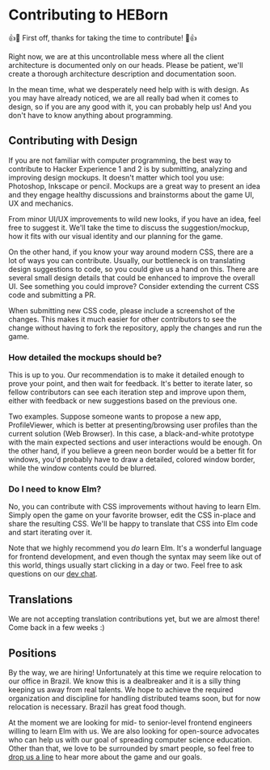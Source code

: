 # Contributing to HEBorn

:+1::tada: First off, thanks for taking the time to contribute! :tada::+1:

Right now, we are at this uncontrollable mess where all the client architecture is documented only on our heads. Please be patient, we'll create a thorough architecture description and documentation soon.

In the mean time, what we desperately need help with is with design. As you may have already noticed, we are all really bad when it comes to design, so if you are any good with it, you can probably help us! And you don't have to know anything about programming.

## Contributing with Design

If you are not familiar with computer programming, the best way to contribute to Hacker Experience 1 and 2 is by submitting, analyzing and improving design mockups. It doesn't matter which tool you use: Photoshop, Inkscape or pencil. Mockups are a great way to present an idea and they engage healthy discussions and brainstorms about the game UI, UX and mechanics.

From minor UI/UX improvements to wild new looks, if you have an idea, feel free to suggest it. We'll take the time to discuss the suggestion/mockup, how it fits with our visual identity and our planning for the game.

On the other hand, if you know your way around modern CSS, there are a lot of ways you can contribute. Usually, our bottleneck is on translating design suggestions to code, so you could give us a hand on this. There are several small design details that could be enhanced to improve the overall UI. See something you could improve? Consider extending the current CSS code and submitting a PR.

When submitting new CSS code, please include a screenshot of the changes. This makes it much easier for other contributors to see the change without having to fork the repository, apply the changes and run the game. 

### How detailed the mockups should be?

This is up to you. Our recommendation is to make it detailed enough to prove your point, and then wait for feedback. It's better to iterate later, so fellow contributors can see each iteration step and improve upon them, either with feedback or new suggestions based on the previous one.

Two examples. Suppose someone wants to propose a new app, ProfileViewer, which is better at presenting/browsing user profiles than the current solution (Web Browser). In this case, a black-and-white prototype with the main expected sections and user interactions would be enough. On the other hand, if you believe a green neon border would be a better fit for windows, you'd probably have to draw a detailed, colored window border, while the window contents could be blurred.

### Do I need to know Elm?

No, you can contribute with CSS improvements without having to learn Elm. Simply open the game on your favorite browser, edit the CSS in-place and share the resulting CSS. We'll be happy to translate that CSS into Elm code and start iterating over it.

Note that we highly recommend you *do* learn Elm. It's a wonderful language for frontend development, and even though the syntax may seem like out of this world, things usually start clicking in a day or two. Feel free to ask questions on our [dev chat](https://chatops.hackerexperience.com).

## Translations

We are not accepting translation contributions yet, but we are almost there! Come back in a few weeks :)

## Positions

By the way, we are hiring! Unfortunately at this time we require relocation to our office in Brazil. We know this is a dealbreaker and it is a silly thing keeping us away from real talents. We hope to achieve the required organization and discipline for handling distributed teams soon, but for now relocation is necessary. Brazil has great food though.

At the moment we are looking for mid- to senior-level frontend engineers willing to learn Elm with us. We are also looking for open-source advocates who can help us with our goal of spreading computer science education. Other than that, we love to be surrounded by smart people, so feel free to [drop us a line](mailto:contact@hackerexperience.com) to hear more about the game and our goals.

